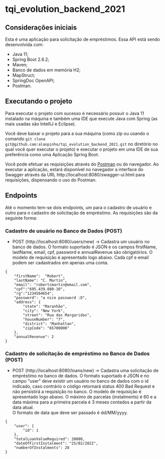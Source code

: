 # tqi_evolution_backend_2021

## Considerações iniciais
Esta é uma aplicação para solicitação de empréstimos. Essa API está sendo desenvolvida com:
* Java 11;
* Spring Boot 2.6.2;
* Maven;
* Banco de dados em memória H2;
* MapStruct;
* SpringDoc OpenAPI;
* Postman.

## Executando o projeto
Para executar o projeto com sucesso é necessário possuir o Java 11 instalado na máquina e também uma IDE que execute Java com Spring (as mais usadas são IntelliJ e
Eclipse). <br/>

Você deve baixar o projeto para a sua máquina (como zip ou usando o comando `git clone git@github.com:alanpinho/tqi_evolution_backend_2021.git` 
no diretório no qual você quer executar o projeto) e executar o projeto em uma IDE de sua preferência como uma Aplicação Spring Boot.

Você pode efetuar as requisições através do [Postman](https://www.postman.com/) ou do navegador. Ao executar a aplicação, estará disponível no navegador a interface do Swagger através da URL 
http://localhost:8080/swagger-ui.html para requisições, dispensando o uso do Postman.

## Endpoints
Até o momento tem-se dois endpoints, um para o cadastro de usuário e outro para o cadastro de solicitação de empréstimo. As requisições são da seguinte forma:

### Cadastro de usuário no Banco de Dados (POST)
* POST (http://localhost:8080/users/new) -> Cadastra um usuário no banco de dados. O formato suportado é JSON e os campos firstName, lastName, email, cpf, 
password e annualRevenue são obrigatórios. O modelo de requisição é apresentado logo abaixo. Cada cpf e email podem ser cadastrados em apenas uma conta.
````
{
    "firstName":  "Robert",
    "lastName": "C. Martin",
    "email": "robertcmartin@email.com",
    "cpf":"695.439.080-10",
    "rg":"1234564654",
    "password": "a nice password :D",
    "address": {
        "state": "Maranhão",
        "city": "New York",
        "street": "Rua das Margaridas",
        "houseNumber": "7",
        "district": "Manhattan",
        "zipCode": "65700000"
    },
    "annualRevenue": 2
}
````
### Cadastro de solicitação de empréstimo no Banco de Dados (POST)
* POST (http://localhost:8080/loans/new) -> Cadastra uma solicitação de empréstimo no banco de dados. O formato suportado é JSON e no campo "user" deve existir um 
usuário no banco de dados com o id indicado, caso contrário o código retornará status 400 Bad Request e não persistirá a requisição no banco. 
O modelo de requisição é apresentado logo abaixo. O máximo de parcelas (instalments) é 60 e a data máxima para a primeira parcela é 3 meses contados a 
partir da data atual. <br/>
O formato de data que deve ser passado é dd/MM/yyyy.
````
{
    "user": {        
        "id": 1
    },
    "totalLoanValueRequired": 20000,
    "dateOfFirstInstalment": "25/02/2022",
    "numberOfInstalments": 28
}
````
